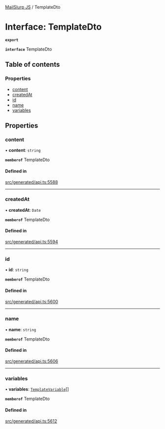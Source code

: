 [MailSlurp JS](../README.md) / TemplateDto

# Interface: TemplateDto

**`export`**

**`interface`** TemplateDto

## Table of contents

### Properties

- [content](TemplateDto.md#content)
- [createdAt](TemplateDto.md#createdat)
- [id](TemplateDto.md#id)
- [name](TemplateDto.md#name)
- [variables](TemplateDto.md#variables)

## Properties

### content

• **content**: `string`

**`memberof`** TemplateDto

#### Defined in

[src/generated/api.ts:5588](https://github.com/mailslurp/mailslurp-client/blob/5a5ba59/src/generated/api.ts#L5588)

___

### createdAt

• **createdAt**: `Date`

**`memberof`** TemplateDto

#### Defined in

[src/generated/api.ts:5594](https://github.com/mailslurp/mailslurp-client/blob/5a5ba59/src/generated/api.ts#L5594)

___

### id

• **id**: `string`

**`memberof`** TemplateDto

#### Defined in

[src/generated/api.ts:5600](https://github.com/mailslurp/mailslurp-client/blob/5a5ba59/src/generated/api.ts#L5600)

___

### name

• **name**: `string`

**`memberof`** TemplateDto

#### Defined in

[src/generated/api.ts:5606](https://github.com/mailslurp/mailslurp-client/blob/5a5ba59/src/generated/api.ts#L5606)

___

### variables

• **variables**: [`TemplateVariable`](TemplateVariable.md)[]

**`memberof`** TemplateDto

#### Defined in

[src/generated/api.ts:5612](https://github.com/mailslurp/mailslurp-client/blob/5a5ba59/src/generated/api.ts#L5612)

